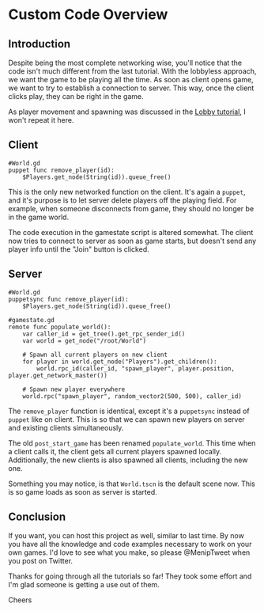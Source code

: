 # Custom Code Overview

## Introduction
Despite being the most complete networking wise, you'll notice that the code isn't much different from the last tutorial.
With the lobbyless approach, we want the game to be playing all the time. As soon as client opens game, we want to try to establish a connection to server. This way, once the client clicks play, they can be right in the game.

As player movement and spawning was discussed in the [Lobby tutorial](../LobbyTutorial/LobbyTut.md), I won't repeat it here.

## Client
```
#World.gd
puppet func remove_player(id):
	$Players.get_node(String(id)).queue_free()
```

This is the only new networked function on the client. It's again a `puppet`, and it's purpose is to let server delete players off the playing field. For example, when someone disconnects from game, they should no longer be in the game world. 

The code execution in the gamestate script is altered somewhat. The client now tries to connect to server as soon as game starts, but doesn't send any player info until the "Join" button is clicked.

## Server
```
#World.gd
puppetsync func remove_player(id):
	$Players.get_node(String(id)).queue_free()

#gamestate.gd
remote func populate_world():
	var caller_id = get_tree().get_rpc_sender_id()
	var world = get_node("/root/World")
	
	# Spawn all current players on new client
	for player in world.get_node("Players").get_children():
		world.rpc_id(caller_id, "spawn_player", player.position, player.get_network_master())
	
	# Spawn new player everywhere
	world.rpc("spawn_player", random_vector2(500, 500), caller_id)
```
The `remove_player` function is identical, except it's a `puppetsync` instead of `puppet` like on client. This is so that we can spawn new players on server and existing clients simultaneously. 

The old `post_start_game` has been renamed `populate_world`. This time when a client calls it, the client gets all current players spawned locally. Additionally, the new clients is also spawned all clients, including the new one.

Something you may notice, is that `World.tscn` is the default scene now. This is so game loads as soon as server is started.

## Conclusion
If you want, you can host this project as well, similar to last time. By now you have all the knowledge and code examples necessary to work on your own games. I'd love to see what you make, so please @MenipTweet when you post on Twitter. 

Thanks for going through all the tutorials so far! They took some effort and I'm glad someone is getting a use out of them. 

Cheers